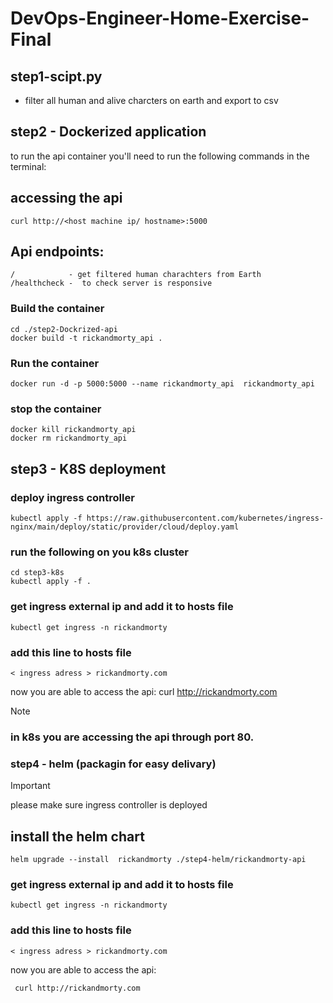 # DevOps-Engineer-Home-Exercise-Final
## step1-scipt.py
 * filter all human and alive charcters on earth and export to csv 

## step2 - Dockerized application
to run the api container you'll need to run the following commands in the terminal:
## accessing the api
    curl http://<host machine ip/ hostname>:5000
## Api endpoints:
    /            - get filtered human charachters from Earth
    /healthcheck -  to check server is responsive
### Build the container
    cd ./step2-Dockrized-api
    docker build -t rickandmorty_api . 
### Run the container 
    docker run -d -p 5000:5000 --name rickandmorty_api  rickandmorty_api 
### stop the container 
    docker kill rickandmorty_api
    docker rm rickandmorty_api
## step3 -  K8S deployment 
### deploy ingress controller 
    kubectl apply -f https://raw.githubusercontent.com/kubernetes/ingress-nginx/main/deploy/static/provider/cloud/deploy.yaml
### run the following on you k8s cluster
    cd step3-k8s
    kubectl apply -f .
### get ingress external ip and add it to hosts file 
    kubectl get ingress -n rickandmorty
### add this line to hosts file 
    < ingress adress > rickandmorty.com
now you are able to access the api:
     curl http://rickandmorty.com
     
>[!NOTE] 
> ### in k8s you are accessing the api through port 80. 

### step4 - helm (packagin for easy delivary)
>[!IMPORTANT]
> please make sure ingress controller is deployed
## install the helm chart
    helm upgrade --install  rickandmorty ./step4-helm/rickandmorty-api 
### get ingress external ip and add it to hosts file 
    kubectl get ingress -n rickandmorty
### add this line to hosts file 
    < ingress adress > rickandmorty.com
now you are able to access the api:

     curl http://rickandmorty.com
    
